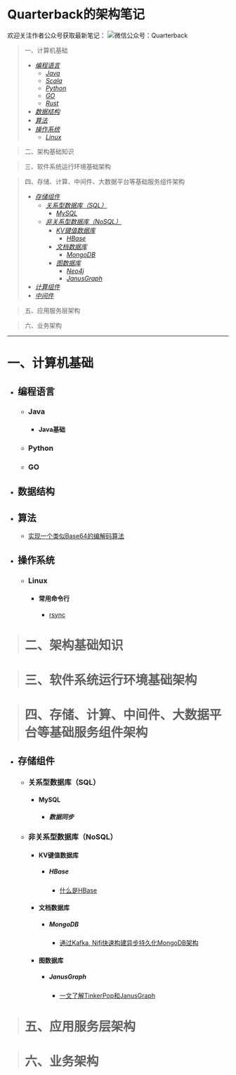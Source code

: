 # Quarterback的架构笔记
欢迎关注作者公众号获取最新笔记：
![微信公众号：Quarterback](./wechat.png)

> 一、计算机基础
>    - [*编程语言*](#编程语言)
>        - [*Java*](#Java)
>        - [*Scala*](#Scala)
>        - [*Python*](#Python)
>        - [*GO*](#GO)
>        - [*Rust*](#Rust)
>    - [*数据结构*](#数据结构)
>    - [*算法*](#算法)
>    - [*操作系统*](#操作系统)
>        - [*Linux*](#Linux)

> 二、架构基础知识

> 三、软件系统运行环境基础架构

> 四、存储、计算、中间件、大数据平台等基础服务组件架构
>    - [*存储组件*](#存储组件)
>        - [*关系型数据库（SQL）*](#关系型数据库（SQL）)
>            - [*MySQL*](#MySQL)
>        - [*非关系型数据库（NoSQL）*](#非关系型数据库（NoSQL）)
>            - [*KV键值数据库*](#KV键值数据库)
>                - [*HBase*](#HBase)
>            - [*文档数据库*](#文档数据库)
>                - [*MongoDB*](#MongoDB)
>            - [*图数据库*](#图数据库)
>                - [*Neo4j*](#Neo4j)
>                - [*JanusGraph*](#JanusGraph)
>    - [*计算组件*](#计算组件)
>    - [*中间件*](#中间件)


> 五、应用服务层架构

> 六、业务架构

----
# 一、计算机基础
- ## 编程语言
    - ### Java
        - #### Java基础
    - ### Python
    - ### GO
- ## 数据结构
- ## 算法
    - [实现一个类似Base64的编解码算法](https://mp.weixin.qq.com/s/_075GUMgFFm-54-s3xTYsw)
- ## 操作系统
    - ### Linux
        - #### 常用命令行
            - [rsync](https://mp.weixin.qq.com/s/VEvmFRGkm2DAUwidCZneCQ)

> # 二、架构基础知识

> # 三、软件系统运行环境基础架构

> # 四、存储、计算、中间件、大数据平台等基础服务组件架构
- ## 存储组件
    - ### 关系型数据库（SQL）
        - #### MySQL
            - ##### 数据同步
    - ### 非关系型数据库（NoSQL）
        - #### KV键值数据库
            - ##### HBase
                - [什么是HBase](https://mp.weixin.qq.com/s/VEvmFRGkm2DAUwidCZneCQ)
        - #### 文档数据库
            - ##### MongoDB
                - [通过Kafka, Nifi快速构建异步持久化MongoDB架构](https://mp.weixin.qq.com/s/aft88Q__GaPYzEVZeC7umQ)
        - #### 图数据库
            - ##### JanusGraph
                - [一文了解TinkerPop和JanusGraph](https://mp.weixin.qq.com/s/sgdL41WabTD9tFDlCbVxmw)

> # 五、应用服务层架构

> # 六、业务架构